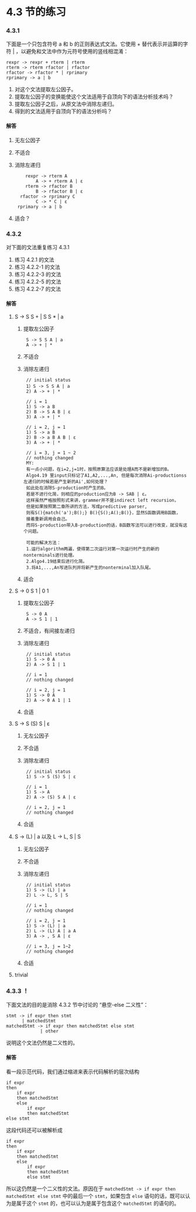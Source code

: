 # 4.3 节的练习

### 4.3.1

下面是一个只包含符号 a 和 b 的正则表达式文法。它使用 + 替代表示并运算的字符 | ，以避免和文法中作为元符号使用的竖线相混淆：

    rexpr -> rexpr + rterm | rterm
    rterm -> rterm rfactor | rfactor
    rfactor -> rfactor * | rprimary
    rprimary -> a | b

1. 对这个文法提取左公因子。
2. 提取左公因子的变换能使这个文法适用于自顶向下的语法分析技术吗？
3. 提取左公因子之后，从原文法中消除左递归。
4. 得到的文法适用于自顶向下的语法分析吗？

#### 解答

1. 无左公因子
2. 不适合
3. 消除左递归
        
           rexpr -> rterm A
               A -> + rterm A | ε
           rterm -> rfactor B
               B -> rfactor B | ε
         rfactor -> rprimary C
               C -> * C | ε
        rprimary -> a | b

4. 适合？

### 4.3.2

对下面的文法重复练习 4.3.1

1. 练习 4.2.1 的文法
2. 练习 4.2.2-1 的文法
3. 练习 4.2.2-3 的文法
4. 练习 4.2.2-5 的文法
5. 练习 4.2.2-7 的文法

#### 解答

1. S -> S S + | S S * | a
    1. 提取左公因子
        
            S -> S S A | a
            A -> + | *
            
    2. 不适合
    3. 消除左递归
            
            // initial status
            1）S -> S S A | a
            2) A -> + | *
            
            // i = 1
            1) S -> a B
            2) B -> S A B | ε
            3) A -> + | *
            
            // i = 2, j = 1
            1) S -> a B
            2) B -> a B A B | ε
            3) A -> + | *
            
            // i = 3, j = 1 ~ 2
            // nothing changed
            MY:
            有一点小问题，在i=2,j=1时，按照原算法应该是处理A而不是新增加的B。
            Algo4.19 里input只标记了A1,A2,...,An, 但是每次消除Ai-productionss左递归的时候若是产生新的Ai',如何处理？
            如此处在消除S-production时产生的B。
            若是不进行化简，则相应的production应为B -> SAB | ε。
            这样虽然严格按照形式来讲，grammer并不是indirect left recursion， 
            但是如果按照第二章所讲的方法，写成predictive parser, 
            则有S(){match('a');B();} B(){S();A();B()}，显然S函数调用B函数，
            接着重新调用会自己。
            而将S-production带入B-production的话，B函数写法可以进行改变，就没有这个问题。
            
            可能的解决方法：
            1.运行algorithm两遍，使得第二次运行对第一次运行时产生的新的nonterminals进行处理。
            2.Algo4.19结束后进行化简。
            3.将A1,...,An写进队列并将新产生的nonterminal加入队尾。
     4. 适合

2. S -> 0 S 1 | 0 1
    1. 提取左公因子
    
            S -> 0 A
            A -> S 1 | 1
            
    2. 不适合，有间接左递归
    3. 消除左递归
    
            // initial status
            1) S -> 0 A
            2) A -> S 1 | 1
            
            // i = 1
            // nothing changed
            
            // i = 2, j = 1
            1) S -> 0 A
            2) A -> 0 A 1 | 1
            
     4. 合适

3. S -> S (S) S | ε
    1. 无左公因子
    2. 不合适
    3. 消除左递归
    
            // initial status
            1) S -> S (S) S | ε
            
            // i = 1
            1) S -> A
            2) A -> (S) S A | ε
            
            // i = 2, j = 1
            // nothing changed

     4. 合适
4. S -> (L) | a 以及 L -> L, S | S
    1. 无左公因子
    2. 不合适
    3. 消除左递归
    
            // initial status
            1) S -> (L) | a
            2) L -> L, S | S
            
            // i = 1
            // nothing changed
            
            // i = 2, j = 1
            1) S -> (L) | a
            2) L -> (L) A | a A
            3) A -> , S A | ε
            
            // i = 3, j = 1~2
            // nothing changed
      
      4. 合适
 
5. trivial

### 4.3.3 ！

下面文法的目的是消除 4.3.2 节中讨论的 “悬空-else 二义性”：

    stmt -> if expr then stmt
          | matchedStmt
    matchedStmt -> if expr then matchedStmt else stmt
                 | other
 
说明这个文法仍然是二义性的。

#### 解答

看一段示范代码，我们通过缩进来表示代码解析的层次结构

    if expr 
    then 
        if expr 
        then matchedStmt 
        else
            if expr
            then matchedStmt
    else stmt

这段代码还可以被解析成

    if expr 
    then 
        if expr 
        then matchedStmt 
        else
            if expr
            then matchedStmt
            else stmt
            
所以这仍然是一个二义性的文法。原因在于 `matchedStmt -> if expr then matchedStmt else stmt` 中的最后一个 `stmt`，如果包含 `else` 语句的话，既可以认为是属于这个 `stmt` 的，也可以认为是属于包含这个 `matchedStmt` 的语句的。
